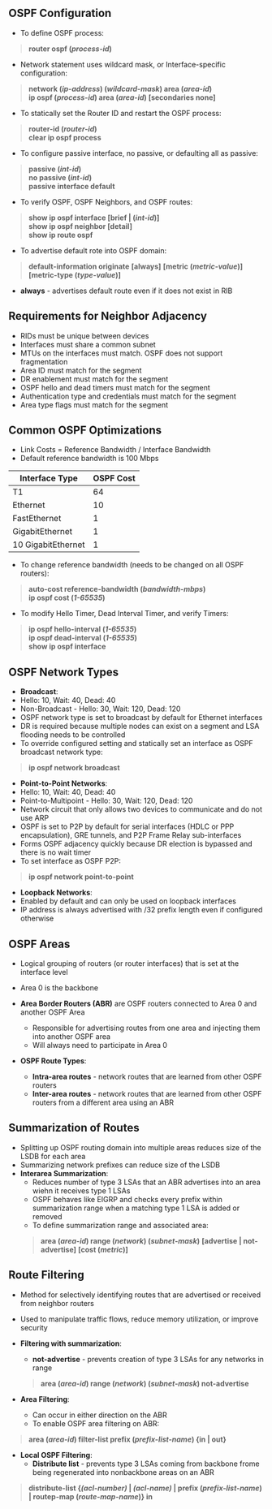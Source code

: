 ## OSPF Configuration  
* To define OSPF process:  
> **router ospf (*process-id*)**  
* Network statement uses wildcard mask, or Interface-specific configuration:  
> **network (*ip-address*) (*wildcard-mask*) area (*area-id*)**  
> **ip ospf (*process-id*) area (*area-id*) [secondaries none]**  
* To statically set the Router ID and restart the OSPF process:  
> **router-id (*router-id*)**    
> **clear ip ospf process**  
* To configure passive interface, no passive, or defaulting all as passive:  
> **passive (*int-id*)**  
> **no passive (*int-id*)**  
> **passive interface default**  
* To verify OSPF, OSPF Neighbors, and OSPF routes:  
> **show ip ospf interface [brief | (*int-id*)]**  
> **show ip ospf neighbor [detail]**  
> **show ip route ospf**  
* To advertise default rote into OSPF domain:  
> **default-information originate** **[always]** **[metric (*metric-value*)]** **[metric-type (*type-value*)]**  
* **always** - advertises default route even if it does not exist in RIB


## Requirements for Neighbor Adjacency  
* RIDs must be unique between devices  
* Interfaces must share a common subnet  
* MTUs on the interfaces must match. OSPF does not support fragmentation  
* Area ID must match for the segment  
* DR enablement must match for the segment  
* OSPF hello and dead timers must match for the segment  
* Authentication type and credentials must match for the segment  
* Area type flags must match for the segment  


## Common OSPF Optimizations  
* Link Costs = Reference Bandwidth / Interface Bandwidth  
 * Default reference bandwidth is 100 Mbps  
 
| **Interface Type** | **OSPF Cost** |
| --- | --- |
| T1 | 64 |
| Ethernet | 10 |
| FastEthernet | 1 |
| GigabitEthernet | 1 |
| 10 GigabitEthernet | 1 |  
* To change reference bandwidth (needs to be changed on all OSPF routers):  
> **auto-cost reference-bandwidth (*bandwidth-mbps*)**  
> **ip ospf cost (*1-65535*)**  
* To modify Hello Timer, Dead Interval Timer, and verify Timers:  
> **ip ospf hello-interval (*1-65535*)**  
> **ip ospf dead-interval (*1-65535*)**  
> **show ip ospf interface**  


## OSPF Network Types  
* **Broadcast**:  
 * Hello: 10, Wait: 40, Dead: 40  
 * Non-Broadcast - Hello: 30, Wait: 120, Dead: 120
 * OSPF network type is set to broadcast by default for Ethernet interfaces  
 * DR is required because multiple nodes can exist on a segment and LSA flooding needs to be controlled  
 * To override configured setting and statically set an interface as OSPF broadcast network type:  
 > **ip ospf network broadcast**  
 
* **Point-to-Point Networks**:  
 * Hello: 10, Wait: 40, Dead: 40  
 * Point-to-Multipoint - Hello: 30, Wait: 120, Dead: 120
 * Network circuit that only allows two devices to communicate and do not use ARP  
 * OSPF is set to P2P by default for serial interfaces (HDLC or PPP encapsulation), GRE tunnels, and P2P Frame Relay sub-interfaces  
 * Forms OSPF adjacency quickly because DR election is bypassed and there is no wait timer  
 * To set interface as OSPF P2P:  
 > **ip ospf network point-to-point**  
 
 * **Loopback Networks**:  
 * Enabled by default and can only be used on loopback interfaces  
 * IP address is always advertised with /32 prefix length even if configured otherwise  
  
  
 ## OSPF Areas  
 * Logical grouping of routers (or router interfaces) that is set at the interface level  
 * Area 0 is the backbone  
 * **Area Border Routers (ABR)** are OSPF routers connected to Area 0 and another OSPF Area  
    * Responsible for advertising routes from one area and injecting them into another OSPF area  
    * Will always need to participate in Area 0  
 
 * **OSPF Route Types**:  
   * **Intra-area routes** - network routes that are learned from other OSPF routers  
   * **Inter-area routes** - network routes that are learned from other OSPF routers from a different area using an ABR  
  
  
 ## Summarization of Routes  
 * Splitting up OSPF routing domain into multiple areas reduces size of the LSDB for each area  
 * Summarizing network prefixes can reduce size of the LSDB  
 * **Interarea Summarization**:  
   * Reduces number of type 3 LSAs that an ABR advertises into an area wiehn it receives type 1 LSAs  
   * OSPF behaves like EIGRP and checks every prefix within summarization range when a matching type 1 LSA is added or removed  
   * To define summarization range and associated area:  
   > **area (*area-id*) range (*network*) (*subnet-mask*)** **[advertise | not-advertise]** **[cost (*metric*)]**  
  
## Route Filtering  
* Method for selectively identifying routes that are advertised or received from neighbor routers  
* Used to manipulate traffic flows, reduce memory utilization, or improve security 

* **Filtering with summarization**:  
  * **not-advertise** - prevents creation of type 3 LSAs for any networks in range  
  > **area (*area-id*) range (*network*) (*subnet-mask*) not-advertise**  
  
* **Area Filtering**:  
  * Can occur in either direction on the ABR  
  * To enable OSPF area filtering on ABR:  
 > **area (*area-id*) filter-list prefix (*prefix-list-name*) {in | out}**  
 
* **Local OSPF Filtering**:  
  * **Distribute list** - prevents type 3 LSAs coming from backbone frome being regenerated into nonbackbone areas on an ABR
 > **distribute-list {*(acl-number)* | *(acl-name)* | prefix (*prefix-list-name*) | routep-map (*route-map-name*)} in**  
 
 
 
